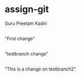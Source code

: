 # assign-git
Guru Preetam Kadiri

<br/>"First change"

<br/>"testbranch change"

<br/>"This is a change on testbranch2"
